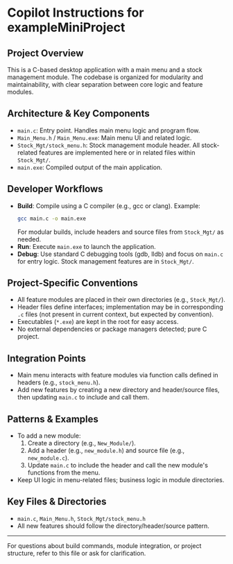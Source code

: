 # Copilot Instructions for exampleMiniProject

## Project Overview
This is a C-based desktop application with a main menu and a stock management module. The codebase is organized for modularity and maintainability, with clear separation between core logic and feature modules.

## Architecture & Key Components
- `main.c`: Entry point. Handles main menu logic and program flow.
- `Main_Menu.h` / `Main_Menu.exe`: Main menu UI and related logic.
- `Stock_Mgt/stock_menu.h`: Stock management module header. All stock-related features are implemented here or in related files within `Stock_Mgt/`.
- `main.exe`: Compiled output of the main application.

## Developer Workflows
- **Build**: Compile using a C compiler (e.g., gcc or clang). Example:
  ```sh
  gcc main.c -o main.exe
  ```
  For modular builds, include headers and source files from `Stock_Mgt/` as needed.
- **Run**: Execute `main.exe` to launch the application.
- **Debug**: Use standard C debugging tools (gdb, lldb) and focus on `main.c` for entry logic. Stock management features are in `Stock_Mgt/`.

## Project-Specific Conventions
- All feature modules are placed in their own directories (e.g., `Stock_Mgt/`).
- Header files define interfaces; implementation may be in corresponding `.c` files (not present in current context, but expected by convention).
- Executables (`*.exe`) are kept in the root for easy access.
- No external dependencies or package managers detected; pure C project.

## Integration Points
- Main menu interacts with feature modules via function calls defined in headers (e.g., `stock_menu.h`).
- Add new features by creating a new directory and header/source files, then updating `main.c` to include and call them.

## Patterns & Examples
- To add a new module:
  1. Create a directory (e.g., `New_Module/`).
  2. Add a header (e.g., `new_module.h`) and source file (e.g., `new_module.c`).
  3. Update `main.c` to include the header and call the new module's functions from the menu.
- Keep UI logic in menu-related files; business logic in module directories.

## Key Files & Directories
- `main.c`, `Main_Menu.h`, `Stock_Mgt/stock_menu.h`
- All new features should follow the directory/header/source pattern.

---

For questions about build commands, module integration, or project structure, refer to this file or ask for clarification.
